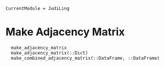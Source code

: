 ```@meta
CurrentModule = JudiLing
```

# Make Adjacency Matrix

```@docs
  make_adjacency_matrix
  make_adjacency_matrix(::Dict)
  make_combined_adjacency_matrix(::DataFrame, ::DataFrame)
```